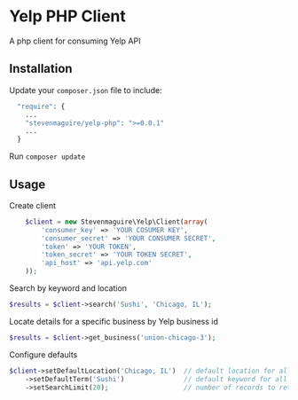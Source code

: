 Yelp PHP Client
========
A php client for consuming Yelp API

Installation
------------

Update your `composer.json` file to include:

```php 
  "require": {
    ...
    "stevenmaguire/yelp-php": ">=0.0.1"
    ...
  }
```
  
Run `composer update`

Usage
-----

Create client

```php
    $client = new Stevenmaguire\Yelp\Client(array(
        'consumer_key' => 'YOUR COSUMER KEY',
        'consumer_secret' => 'YOUR CONSUMER SECRET',
        'token' => 'YOUR TOKEN',
        'token_secret' => 'YOUR TOKEN SECRET',
        'api_host' => 'api.yelp.com'
    ));
```

Search by keyword and location

```php
$results = $client->search('Sushi', 'Chicago, IL');
```

Locate details for a specific business by Yelp business id

```php
$results = $client->get_business('union-chicago-3');
```

Configure defaults
```php
$client->setDefaultLocation('Chicago, IL')  // default location for all searches if location not provided
    ->setDefaultTerm('Sushi')               // default keyword for all searches if term not provided
    ->setSearchLimit(20);                   // number of records to return
```
